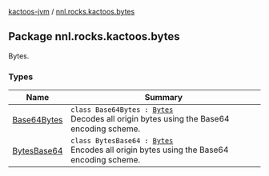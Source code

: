 [kactoos-jvm](../index.md) / [nnl.rocks.kactoos.bytes](.)

## Package nnl.rocks.kactoos.bytes

Bytes.

### Types

| Name | Summary |
|---|---|
| [Base64Bytes](-base64-bytes/index.md) | `class Base64Bytes : `[`Bytes`](../nnl.rocks.kactoos/-bytes/index.md)<br>Decodes all origin bytes using the Base64 encoding scheme. |
| [BytesBase64](-bytes-base64/index.md) | `class BytesBase64 : `[`Bytes`](../nnl.rocks.kactoos/-bytes/index.md)<br>Encodes all origin bytes using the Base64 encoding scheme. |

